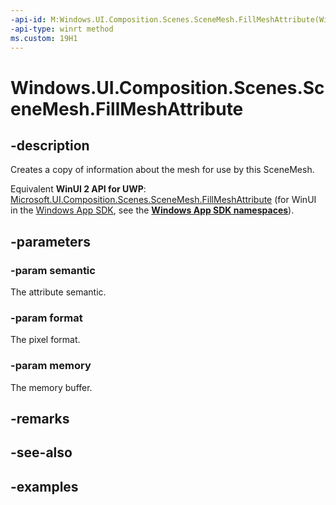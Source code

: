```yaml
---
-api-id: M:Windows.UI.Composition.Scenes.SceneMesh.FillMeshAttribute(Windows.UI.Composition.Scenes.SceneAttributeSemantic,Windows.Graphics.DirectX.DirectXPixelFormat,Windows.Foundation.MemoryBuffer)
-api-type: winrt method
ms.custom: 19H1
---
```


<!-- Method syntax.
public void SceneMesh.FillMeshAttribute(SceneAttributeSemantic semantic, DirectXPixelFormat format, MemoryBuffer memory)
-->

# Windows.UI.Composition.Scenes.SceneMesh.FillMeshAttribute

## -description

Creates a copy of information about the mesh for use by this SceneMesh.

Equivalent **WinUI 2 API for UWP**: [Microsoft.UI.Composition.Scenes.SceneMesh.FillMeshAttribute](/windows/winui/api/microsoft.ui.composition.scenes.scenemesh.fillmeshattribute) (for WinUI in the [Windows App SDK](/windows/apps/windows-app-sdk/), see the **[Windows App SDK namespaces](/windows/windows-app-sdk/api/winrt/)**).

## -parameters

### -param semantic

The attribute semantic.

### -param format

The pixel format.

### -param memory

The memory buffer.

## -remarks

## -see-also

## -examples

